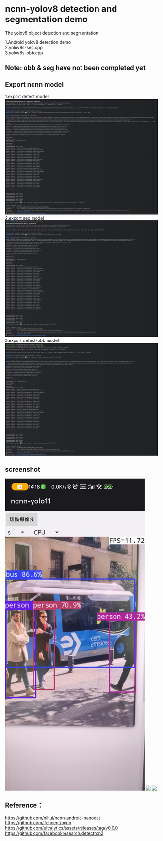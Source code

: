 # ncnn-yolov8 detection and segmentation demo

The yolov8 object detection and segmentation

1.Android yolov8 detection demo  
2.yolov8s-seg.cpp  
3.yolov8s-obb.cpp  
## Note: obb & seg have not been completed yet
## Export ncnn model
1.export detect model  
![](./doc/detect.png)  
2.export seg model  
![](./doc/seg.png)  
3.export detect-obb model   
![](./doc/obb.png)  
## screenshot
![](./ncnn-android-yolo11/screenshot.jpg)
![](yolov8s-seg.jpg)
![](yolov8s-obb.jpg)
## Reference：  
https://github.com/nihui/ncnn-android-nanodet  
https://github.com/Tencent/ncnn  
https://github.com/ultralytics/assets/releases/tag/v0.0.0  
https://github.com/facebookresearch/detectron2  
